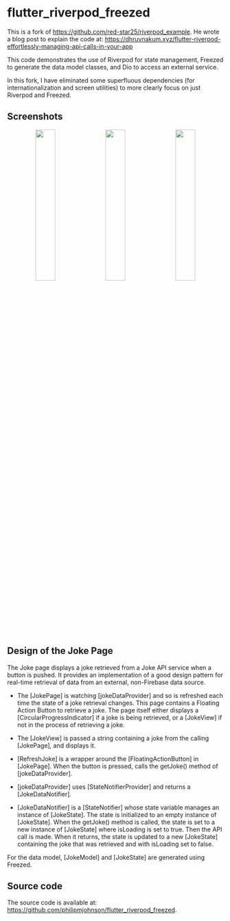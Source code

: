 # flutter_riverpod_freezed

This is a fork of <https://github.com/red-star25/riverpod_example>.  He wrote a blog post to explain the code at: <https://dhruvnakum.xyz/flutter-riverpod-effortlessly-managing-api-calls-in-your-app>

This code demonstrates the use of Riverpod for state management, Freezed to generate the data model classes, and Dio to access an external service.

In this fork, I have eliminated some superfluous dependencies (for internationalization and screen utilities) to more clearly focus on just Riverpod and Freezed. 

## Screenshots

<p style="text-align: center">
  <img src="https://github.com/philipmjohnson/flutter_riverpod_freezed/raw/main/README-home.png" width="30%">
   &nbsp;
  <img src="https://github.com/philipmjohnson/flutter_riverpod_freezed/raw/main/README-jokes.png" width="30%">
   &nbsp;
  <img src="https://github.com/philipmjohnson/flutter_riverpod_freezed/raw/main/README-products.png" width="30%">
</p>

## Design of the Joke Page

The Joke page displays a joke retrieved from a Joke API service when a button is pushed. It provides an implementation of a good design pattern for real-time retrieval of data from an external, non-Firebase data source.  

* The [JokePage] is watching [jokeDataProvider] and so is refreshed each time the state of a joke retrieval changes.  This page contains a Floating Action Button to retrieve a joke. The page itself either displays a [CircularProgressIndicator] if a joke is being retrieved, or a [JokeView] if not in the process of retrieving a joke.

* The [JokeView] is passed a string containing a joke from the calling [JokePage], and displays it.

* [RefreshJoke] is a wrapper around the [FloatingActionButton] in [JokePage].  When the button is pressed, calls the getJoke() method of [jokeDataProvider].

* [jokeDataProvider] uses [StateNotifierProvider] and returns a [JokeDataNotifier]. 

* [JokeDataNotifier] is a [StateNotifier] whose state variable manages an instance of [JokeState]. The state is initialized to an empty instance of [JokeState]. When the getJoke() method is called, the state is set to a new instance of [JokeState] where isLoading is set to true. Then the API call is made. When it returns, the state is updated to a new [JokeState] containing the joke that was retrieved and with isLoading set to false.  

For the data model, [JokeModel] and [JokeState] are generated using Freezed.

## Source code

The source code is available at: <https://github.com/philipmjohnson/flutter_riverpod_freezed>.

